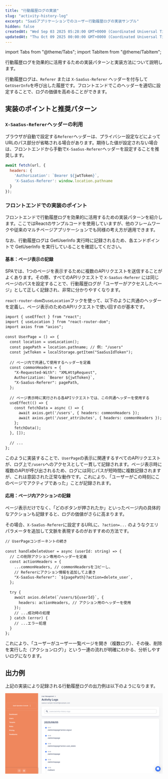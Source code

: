 ```yaml
---
title: "行動履歴ログの実装"
slug: "activity-history-log"
excerpt: "SaaSアプリケーションでのユーザー行動履歴ログの実装サンプル"
hidden: false
createdAt: "Wed Sep 03 2025 05:28:00 GMT+0000 (Coordinated Universal Time)"
updatedAt: "Thu Oct 09 2025 00:00:00 GMT+0000 (Coordinated Universal Time)"
---
```


import Tabs from "@theme/Tabs";
import TabItem from "@theme/TabItem";

行動履歴ログを効果的に活用するための実装パターンと実装方法について説明します。

行動履歴ログは、`Referer` または `X-SaaSus-Referer` ヘッダーを付与して`GetUserInfo`を呼び出した履歴です。フロントエンドでこのヘッダーを適切に設定することで、ログの価値を高めることができます。

## 実装のポイントと推奨パターン

### `X-SaaSus-Referer`ヘッダーの利用

ブラウザが自動で設定する`Referer`ヘッダーは、プライバシー設定などによってURLのパス部分が省略される場合があります。期待した値が設定されない場合は、フロントエンドから手動で`X-SaaSus-Referer`ヘッダーを設定することを推奨します。

<Tabs>
<TabItem value="typescript" label="TypeScript" default>

```js
await fetch(url, {
  headers: {
    'Authorization': `Bearer ${jwtToken}`,
    'X-SaaSus-Referer': window.location.pathname
  }
});
```

</TabItem>
</Tabs>

### フロントエンドでの実装のポイント

フロントエンドで行動履歴ログを効果的に活用するための実装パターンを紹介します。ここではReactのサンプルコードを使用していますが、他のフレームワークや従来のマルチページアプリケーションでも同様の考え方が適用できます。

なお、行動履歴ログは GetUserInfo 実行時に記録されるため、各エンドポイントで GetUserInfo を実行していることを確認してください。

#### 基本：ページ表示の記録

SPAでは、1つのページを表示するために複数のAPIリクエストを送信することがよくあります。その際、すべてのAPIリクエストで `X-SaaSus-Referer` には同じページのパスを設定することで、行動履歴ログが「ユーザーがアクセスしたページ」として正しく記録され、非常に分かりやすくなります。

`react-router-dom`の`useLocation`フックを使って、以下のように共通のヘッダーを定義し、ページ表示のためのAPIリクエストで使い回すのが基本です。

<Tabs>
<TabItem value="typescript" label="TypeScript" default>

```tsx
import { useEffect } from "react";
import { useLocation } from "react-router-dom";
import axios from "axios";

const UserPage = () => {
  const location = useLocation();
  const pagePath = location.pathname; // 例: "/users"
  const jwtToken = localStorage.getItem("SaaSusIdToken");

  // ページ内で共通して使用するヘッダーを定義
  const commonHeaders = {
    "X-Requested-With": "XMLHttpRequest",
    Authorization: `Bearer ${jwtToken}`,
    "X-SaaSus-Referer": pagePath,
  };

  // ページ表示時に実行される各APIリクエストでは、この共通ヘッダーを使用する
  useEffect(() => {
    const fetchData = async () => {
      await axios.get('/users', { headers: commonHeaders });
      await axios.get('/user_attributes', { headers: commonHeaders });
    };
    fetchData();
  }, []);

  // ...
};
```

</TabItem>
</Tabs>

このように実装することで、`UserPage`の表示に関連するすべてのAPIリクエストが、ログ上で`/users`へのアクセスとして一貫して記録されます。ページ表示時に複数のAPIが呼び出されるため、ログには同じパスが短時間に複数記録されますが、これは意図された正常な動作です。これにより、「ユーザーがこの時刻にこのページでアクティブであった」ことが記録されます。

#### 応用：ページ内アクションの記録

ページ表示だけでなく、「どのボタンが押されたか」といったページ内の具体的なアクションも記録すると、ログの価値がさらに高まります。

その場合、`X-SaaSus-Referer`に設定するURLに、`?action=...` のようなクエリパラメータを追加して文脈を表現するのがおすすめの方法です。

<Tabs>
<TabItem value="typescript" label="TypeScript" default>

```tsx
// UserPageコンポーネントの続き

const handleDeleteUser = async (userId: string) => {
  // この削除アクション専用のヘッダーを定義
  const actionHeaders = {
    ...commonHeaders, // commonHeadersをコピーし、
    // Refererにアクション情報を追加して上書き
    "X-SaaSus-Referer": `${pagePath}?action=delete_user`,
  };

  try {
    await axios.delete(`/users/${userId}`, {
      headers: actionHeaders, // アクション用のヘッダーを使用
    });
    // ...成功時の処理
  } catch (error) {
    // ...エラー処理
  }
};
```

</TabItem>
</Tabs>

これにより、「ユーザーがユーザー一覧ページを開き（複数ログ）、その後、削除を実行した（アクションログ）」という一連の流れが明確にわかる、分析しやすいログになります。

## 出力例

上記の実装により記録される行動履歴ログの出力例は以下のようになります。

![行動履歴ログの出力例](/ja/img/part-6/implementation-guide/sample-application/activity-history-log/image-01.png)
